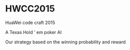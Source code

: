 # HWCC2015
HuaWei code craft 2015 

A Texas Hold ’ em poker AI

Our strategy based on the winning probability and reward
